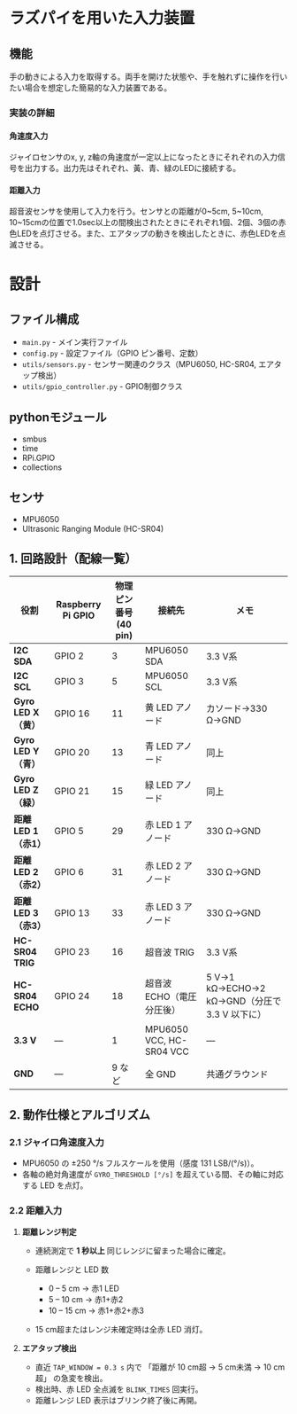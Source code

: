 # ラズパイを用いた入力装置

## 機能
手の動きによる入力を取得する。両手を開けた状態や、手を触れずに操作を行いたい場合を想定した簡易的な入力装置である。

### 実装の詳細

#### 角速度入力
ジャイロセンサのx, y, z軸の角速度が一定以上になったときにそれぞれの入力信号を出力する。出力先はそれぞれ、黃、青、緑のLEDに接続する。

#### 距離入力
超音波センサを使用して入力を行う。センサとの距離が0~5cm, 5~10cm, 10~15cmの位置で1.0sec以上の間検出されたときにそれぞれ1個、2個、3個の赤色LEDを点灯させる。また、エアタップの動きを検出したときに、赤色LEDを点滅させる。

# 設計

## ファイル構成
- `main.py` - メイン実行ファイル
- `config.py` - 設定ファイル（GPIO ピン番号、定数）
- `utils/sensors.py` - センサー関連のクラス（MPU6050, HC-SR04, エアタップ検出）
- `utils/gpio_controller.py` - GPIO制御クラス


## pythonモジュール
- smbus
- time
- RPi.GPIO
- collections

## センサ
- MPU6050
- Ultrasonic Ranging Module (HC-SR04)


## 1. 回路設計（配線一覧）

| 役割                | Raspberry Pi GPIO | 物理ピン番号 (40 pin) | 接続先                      | メモ                                    |
| ----------------- | ----------------- | --------------- | ------------------------ | ------------------------------------- |
| **I2C SDA**       | GPIO 2            | 3               | MPU6050 SDA              | 3.3 V系                                |
| **I2C SCL**       | GPIO 3            | 5               | MPU6050 SCL              | 3.3 V系                                |
| **Gyro LED X（黄）** | GPIO 16           | 11              | 黄 LED アノード               | カソード→330 Ω→GND                        |
| **Gyro LED Y（青）** | GPIO 20           | 13              | 青 LED アノード               | 同上                                    |
| **Gyro LED Z（緑）** | GPIO 21           | 15              | 緑 LED アノード               | 同上                                    |
| **距離 LED 1（赤1）**  | GPIO 5            | 29              | 赤 LED 1 アノード             | 330 Ω→GND                             |
| **距離 LED 2（赤2）**  | GPIO 6            | 31              | 赤 LED 2 アノード             | 330 Ω→GND                             |
| **距離 LED 3（赤3）**  | GPIO 13           | 33              | 赤 LED 3 アノード             | 330 Ω→GND                             |
| **HC-SR04 TRIG**  | GPIO 23           | 16              | 超音波 TRIG                 | 3.3 V系                                |
| **HC-SR04 ECHO**  | GPIO 24           | 18              | 超音波 ECHO（電圧分圧後）          | 5 V→1 kΩ→ECHO→2 kΩ→GND（分圧で 3.3 V 以下に） |
| **3.3 V**         | —                 | 1               | MPU6050 VCC, HC-SR04 VCC | —                                     |
| **GND**           | —                 | 9 など            | 全 GND                    | 共通グラウンド                               |

## 2. 動作仕様とアルゴリズム

### 2.1 ジャイロ角速度入力

* MPU6050 の ±250 °/s フルスケールを使用（感度 131 LSB/(°/s)）。
* 各軸の絶対角速度が `GYRO_THRESHOLD [°/s]` を超えている間、その軸に対応する LED を点灯。

### 2.2 距離入力

1. **距離レンジ判定**

   * 連続測定で **1 秒以上** 同じレンジに留まった場合に確定。
   * 距離レンジと LED 数

     * 0 – 5 cm → 赤1 LED
     * 5 – 10 cm → 赤1+赤2
     * 10 – 15 cm → 赤1+赤2+赤3
   * 15 cm超またはレンジ未確定時は全赤 LED 消灯。
2. **エアタップ検出**

   * 直近 `TAP_WINDOW = 0.3 s` 内で 「距離が 10 cm超 → 5 cm未満 → 10 cm超」 の急変を検出。
   * 検出時、赤 LED 全点滅を `BLINK_TIMES` 回実行。
   * 距離レンジ LED 表示はブリンク終了後に再開。
